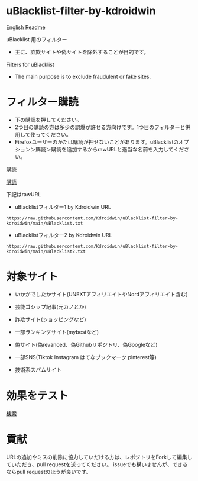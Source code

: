 # uBlacklist-filter-by-kdroidwin

[English Readme](https://github.com/Kdroidwin/uBlacklist-filter-by-kdroidwin/blob/main/README-EN.md)

uBlacklist 用のフィルター　
- 主に、詐欺サイトや偽サイトを除外することが目的です。

Filters for uBlacklist　
- The main purpose is to exclude fraudulent or fake sites.

# フィルター購読

- 下の購読を押してください。
- 2つ目の購読の方は多少の誤爆が許せる方向けです。1つ目のフィルターと併用して使ってください。
- Firefoxユーザーのかたは購読が押せないことがあります。uBlacklistのオプション＞購読＞購読を追加するからrawURLと適当な名前を入力してください。

[購読](https://iorate.github.io/ublacklist/subscribe?name=uBlacklist-filter-by-kdroidwin&url=https%3A%2F%2Fraw.githubusercontent.com/Kdroidwin/uBlacklist-filter-by-kdroidwin/main/uBlacklist.txt)

[購読](https://iorate.github.io/ublacklist/subscribe?name=uBlacklist-filter-by-kdroidwin2&url=https%3A%2F%2Fraw.githubusercontent.com/Kdroidwin/uBlacklist-filter-by-kdroidwin/main/uBlacklist2.txt)


下記はrawURL
- uBlacklistフィルター1 by Kdroidwin URL
```
https://raw.githubusercontent.com/Kdroidwin/uBlacklist-filter-by-kdroidwin/main/uBlacklist.txt
```

- uBlacklistフィルター2 by Kdroidwin URL
```
https://raw.githubusercontent.com/Kdroidwin/uBlacklist-filter-by-kdroidwin/main/uBlacklist2.txt
```

# 対象サイト

- いかがでしたかサイト(UNEXTアフィリエイトやNordアフィリエイト含む)

- 芸能ゴシップ記事(元カノとか)

- 詐欺サイト(ショッピングなど)

- 一部ランキングサイト(mybestなど)

- 偽サイト(偽revanced、偽Githubリポジトリ、偽Googleなど)

- 一部SNS(Tiktok Instagram はてなブックマーク pinterest等)

- 技術系スパムサイト


# 効果をテスト

[検索](https://www.google.com/search?q=%E5%85%AC%E5%BC%8F+site%3Aonline+OR+site%3Acn+OR+site%3Ashop+OR+site%3Atop+OR+site%3Asite+OR+site%3Aapp+OR+site%3Acfd+OR+site%3Axyz+OR+site%3Ame+OR+site%3Ame+OR+site%3Aru+OR+site%3Auk+OR+site%3Apl+OR+site%3Aonline+OR+site%3Ashop&sca_upv=1#ip=1)


# 貢献

URLの追加やミスの削除に協力していだける方は、レポジトリをForkして編集していただき、pull requestを送ってください。
issueでも構いませんが、できるならpull requestのほうが良いです。

